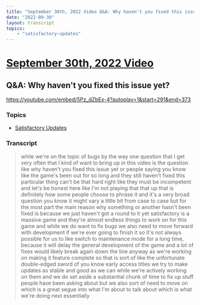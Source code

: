 ```yaml
---
title: "September 30th, 2022 Video Q&A: Why haven't you fixed this issue yet?"
date: "2022-09-30"
layout: transcript
topics:
    - "satisfactory-updates"
---
```

# [September 30th, 2022 Video](../2022-09-30.md)
## Q&A: Why haven't you fixed this issue yet?
https://youtube.com/embed/5Pz_dZbEx-4?autoplay=1&start=291&end=373

### Topics
* [Satisfactory Updates](../topics/satisfactory-updates.md)

### Transcript

> while we're on the topic of bugs by the way one question that I get very often that I kind of want to bring up in this video is the question like why haven't you fixed this issue yet or people saying you know like the game's been out for so long and they still haven't fixed this particular thing can't be that hard right like they must be incompetent and let's be honest here like I'm not playing that that up that is definitely how some people choose to phrase it and it's a very broad question you know it might vary a little bit from case to case but for the most part the main reason why something or another hasn't been fixed is because we just haven't got a round to it yet satisfactory is a massive game and they're almost endless things to work on for this game and while we do want to fix bugs we also need to move forward with development if we're ever going to finish it so it's not always possible for us to like switch to maintenance mode for a long time, because it will delay the general development of the game and a lot of fixes would likely break again down the line anyway as we're working on making it feature complete so that is sort of like the unfortunate double-edged sword of you know early access titles we try to make updates as stable and good as we can while we're actively working on them and we do set aside a substantial chunk of time to fix up stuff people have been asking about but we also sort of need to move on which is a great segue into what I'm about to talk about which is what we're doing next essentially
